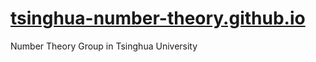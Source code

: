 # [tsinghua-number-theory.github.io](https://tsinghua-number-theory.github.io)
Number Theory Group in Tsinghua University
